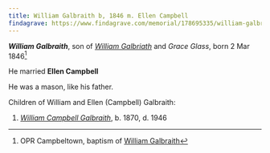 ```yaml
---
title: William Galbraith b, 1846 m. Ellen Campbell
findagrave: https://www.findagrave.com/memorial/178695335/william-galbraith
---
```

***William Galbraith***, son of *[William Galbriath](galbraith-william-1815.md)* and *Grace Glass*,
born 2 Mar 1846[^birth]

He married **Ellen Campbell**

He was a mason, like his father.

Children of William and Ellen (Campbell) Galbraith:

1. *[William Campbell Galbraith]()*, b. 1870, d. 1946

[^birth]: OPR Campbeltown, baptism of [William Galbraith](/sources/opr-campbeltown-births.md#1846-03-02-william-galbreath)

[^marriage]: marriage 1869 to helen [ScotlandsPeople](https://www.scotlandspeople.gov.uk/view-image/nrs_stat_marriages/7464417)
